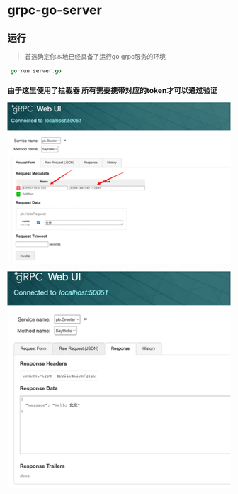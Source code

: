 # grpc-go-server

## 运行
>首选确定你本地已经具备了运行go grpc服务的环境

```go
 go run server.go
 ```
 
 ### 由于这里使用了拦截器 所有需要携带对应的token才可以通过验证

 ![17-04-27-ILtEBo-vu2Nf6](https://raw.githubusercontent.com/renzhifan/upic_img/master/uPic/2023/01/18/17-04-27-ILtEBo-vu2Nf6.png)


 ![17-05-03-miwtNY-aoS1Om](https://raw.githubusercontent.com/renzhifan/upic_img/master/uPic/2023/01/18/17-05-03-miwtNY-aoS1Om.png)